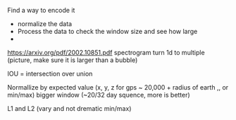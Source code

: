 Find a way to encode it 
* normalize the data
* Process the data to check the window size and see how large
* 

https://arxiv.org/pdf/2002.10851.pdf
spectrogram
turn 1d to multiple (picture, make sure it is larger than a bubble)

IOU = intersection over union

Normallize by expected value (x, y, z for gps ~ 20,000 + radius of earth ,, or min/max)
bigger window (~20/32 day squence, more is better)

L1 and L2 (vary and not drematic min/max)
